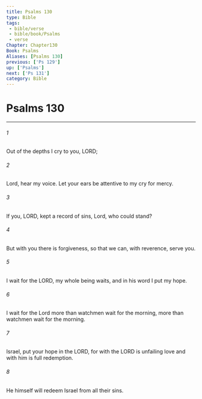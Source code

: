 ```yaml
---
title: Psalms 130
type: Bible
tags:
 - bible/verse
 - bible/book/Psalms
 - verse
Chapter: Chapter130
Book: Psalms
Aliases: [Psalms 130]
previous: ['Ps 129']
up: ['Psalms']
next: ['Ps 131']
category: Bible
---
```

# Psalms 130

***


###### 1 
Out of the depths I cry to you, LORD; 

###### 2 
Lord, hear my voice. Let your ears be attentive to my cry for mercy. 

###### 3 
If you, LORD, kept a record of sins, Lord, who could stand? 

###### 4 
But with you there is forgiveness, so that we can, with reverence, serve you. 

###### 5 
I wait for the LORD, my whole being waits, and in his word I put my hope. 

###### 6 
I wait for the Lord more than watchmen wait for the morning, more than watchmen wait for the morning. 

###### 7 
Israel, put your hope in the LORD, for with the LORD is unfailing love and with him is full redemption. 

###### 8 
He himself will redeem Israel from all their sins. 
